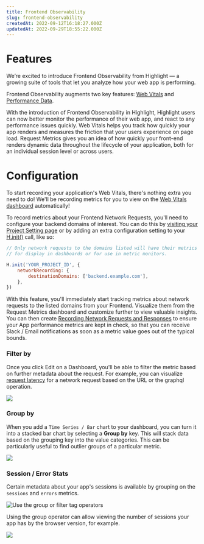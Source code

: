 ```yaml
---
title: Frontend Observability
slug: frontend-observability
createdAt: 2022-09-12T16:18:27.000Z
updatedAt: 2022-09-29T18:55:22.000Z
---
```


# Features

We’re excited to introduce Frontend Observability from Highlight — a growing suite of tools that let you analyze how your web app is performing.

Frontend Observability augments two key features: [Web Vitals](/product-features/web-vitals) and [Performance Data](/product-features/performance-data).

With the introduction of Frontend Observability in Highlight, Highlight users can now better monitor the performance of their web app, and react to any performance issues quickly. Web Vitals helps you track how quickly your app renders and measures the friction that your users experience on page load. Request Metrics gives you an idea of how quickly your front-end renders dynamic data throughout the lifecycle of your application, both for an individual session level or across users.

# Configuration

To start recording your application's Web Vitals, there's nothing extra you need to do! We'll be recording metrics for you to view on the [Web Vitals dashboard](https://app.highlight.io/dashboards/web-vitals) automatically!

To record metrics about your Frontend Network Requests, you'll need to configure your backend domains of interest. You can do this by [visiting your Project Setting page](https://app.highlight.io/settings) or by adding an extra configuration setting to your [H.init()](/sdk/client#Hinit) call, like so:

```javascript
// Only network requests to the domains listed will have their metrics recorded
// for display in dashboards or for use in metric monitors.

H.init('YOUR_PROJECT_ID', {
	networkRecording: {
		destinationDomains: ['backend.example.com'],
	},
})
```

With this feature, you'll immediately start tracking metrics about network requests to the listed domains from your Frontend. Visualize them from the Request Metrics dashboard and customize further to view valuable insights. You can then create [Recording Network Requests and Responses](/product-features/alerts) to ensure your App performance metrics are kept in check, so that you can receive Slack / Email notifications as soon as a metric value goes out of the typical bounds.

### Filter by

Once you click Edit on a Dashboard, you'll be able to filter the metric based on further metadata about the request. For example, you can visualize [request latency](<https://en.wikipedia.org/wiki/Latency_(engineering)>) for a network request based on the URL or the graphql operation.

![](https://archbee-image-uploads.s3.amazonaws.com/XPwQFz8tul7ogqGkmtA0y/-9sNb6mRfuDN5Shb9VxzZ_screen-shot-2022-09-12-at-70648-pm.png)

### Group by

When you add a `Time Series / Bar` chart to your dashboard, you can turn it into a stacked bar chart by selecting a **Group by** key. This will stack data based on the grouping key into the value categories. This can be particularly useful to find outlier groups of a particular metric.

![](https://archbee-image-uploads.s3.amazonaws.com/XPwQFz8tul7ogqGkmtA0y/6bYPOoUaAYJLz9ORARYLu_screen-shot-2022-09-12-at-70917-pm.png)

### Session / Error Stats

Certain metadata about your app's sessions is available by grouping on the `sessions` and `errors` metrics.

![Use the group or filter tag operators](https://archbee-image-uploads.s3.amazonaws.com/XPwQFz8tul7ogqGkmtA0y/9F7NPqTiq64aEyukuP7Ue_image.png)

Using the group operator can allow viewing the number of sessions your app has by the browser version, for example.

![](https://archbee-image-uploads.s3.amazonaws.com/XPwQFz8tul7ogqGkmtA0y/suzMx0NQOs_FIGFJnLWGG_image.png)

